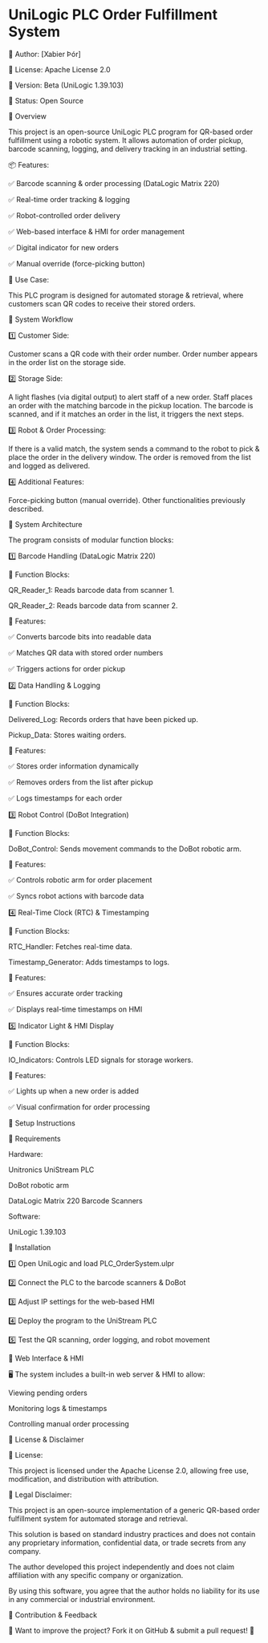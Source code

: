 # UniLogic PLC Order Fulfillment System
📌 Author: [Xabier Þór]

📌 License: Apache License 2.0

📌 Version: Beta (UniLogic 1.39.103)

📌 Status: Open Source

📌 Overview

This project is an open-source UniLogic PLC program for QR-based order fulfillment using a robotic system. It allows automation of order pickup, barcode scanning, logging, and delivery tracking in an industrial setting.

📦 Features:

✅ Barcode scanning & order processing (DataLogic Matrix 220)

✅ Real-time order tracking & logging

✅ Robot-controlled order delivery

✅ Web-based interface & HMI for order management

✅ Digital indicator for new orders

✅ Manual override (force-picking button)



📌 Use Case:

This PLC program is designed for automated storage & retrieval, where customers scan QR codes to receive their stored orders.


📌 System Workflow

1️⃣ Customer Side:


Customer scans a QR code with their order number.
Order number appears in the order list on the storage side.

2️⃣ Storage Side:

A light flashes (via digital output) to alert staff of a new order.
Staff places an order with the matching barcode in the pickup location.
The barcode is scanned, and if it matches an order in the list, it triggers the next steps.

3️⃣ Robot & Order Processing:

If there is a valid match, the system sends a command to the robot to pick & place the order in the delivery window.
The order is removed from the list and logged as delivered.

4️⃣ Additional Features:

Force-picking button (manual override).
Other functionalities previously described.

📌 System Architecture

The program consists of modular function blocks:


1️⃣ Barcode Handling (DataLogic Matrix 220)

📌 Function Blocks:


QR_Reader_1: Reads barcode data from scanner 1.

QR_Reader_2: Reads barcode data from scanner 2.

📌 Features:

✅ Converts barcode bits into readable data

✅ Matches QR data with stored order numbers

✅ Triggers actions for order pickup

2️⃣ Data Handling & Logging

📌 Function Blocks:


Delivered_Log: Records orders that have been picked up.

Pickup_Data: Stores waiting orders.

📌 Features:

✅ Stores order information dynamically

✅ Removes orders from the list after pickup

✅ Logs timestamps for each order

3️⃣ Robot Control (DoBot Integration)

📌 Function Blocks:


DoBot_Control: Sends movement commands to the DoBot robotic arm.

📌 Features:

✅ Controls robotic arm for order placement

✅ Syncs robot actions with barcode data

4️⃣ Real-Time Clock (RTC) & Timestamping

📌 Function Blocks:


RTC_Handler: Fetches real-time data.

Timestamp_Generator: Adds timestamps to logs.

📌 Features:

✅ Ensures accurate order tracking

✅ Displays real-time timestamps on HMI

5️⃣ Indicator Light & HMI Display

📌 Function Blocks:


IO_Indicators: Controls LED signals for storage workers.

📌 Features:

✅ Lights up when a new order is added

✅ Visual confirmation for order processing

📌 Setup Instructions

🔹 Requirements

Hardware:

Unitronics UniStream PLC

DoBot robotic arm

DataLogic Matrix 220 Barcode Scanners

Software:

UniLogic 1.39.103

🔹 Installation

1️⃣ Open UniLogic and load PLC_OrderSystem.ulpr

2️⃣ Connect the PLC to the barcode scanners & DoBot

3️⃣ Adjust IP settings for the web-based HMI

4️⃣ Deploy the program to the UniStream PLC

5️⃣ Test the QR scanning, order logging, and robot movement


📌 Web Interface & HMI

🖥️ The system includes a built-in web server & HMI to allow:


Viewing pending orders

Monitoring logs & timestamps

Controlling manual order processing

📌 License & Disclaimer

📌 License:

This project is licensed under the Apache License 2.0, allowing free use, modification, and distribution with attribution.


📌 Legal Disclaimer:


This project is an open-source implementation of a generic QR-based order fulfillment system for automated storage and retrieval.

This solution is based on standard industry practices and does not contain any proprietary information, confidential data, or trade secrets from any company.

The author developed this project independently and does not claim affiliation with any specific company or organization.

By using this software, you agree that the author holds no liability for its use in any commercial or industrial environment.


📌 Contribution & Feedback

🎯 Want to improve the project? Fork it on GitHub & submit a pull request! 🚀

